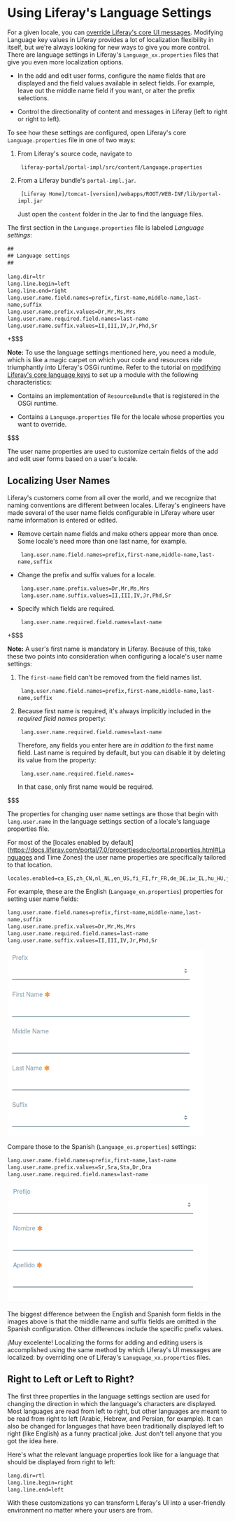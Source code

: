 # Using Liferay's Language Settings [](id=using-liferays-language-settings)

For a given locale, you can [override Liferay's core UI messages](/develop/tutorials/-/knowledge_base/7-0/modifying-core-language-keys).
Modifying Language key values in Liferay provides a lot of localization
flexibility in itself, but we're always looking for new ways to give you more
control. There are language settings in Liferay's `Language_xx.properties` files
that give you even more localization options.

-  In the add and edit user forms, configure the name fields that are displayed
   and the field values available in select fields. For example, leave out the
middle name field if you want, or alter the prefix selections.

-  Control the directionality of content and messages in Liferay (left to right or
   right to left).

To see how these settings are configured, open Liferay's core `Language.properties` file
in one of two ways:

1. From Liferay's source code, navigate to 

        liferay-portal/portal-impl/src/content/Language.properties

2. From a Liferay bundle's `portal-impl.jar`.

        [Liferay Home]/tomcat-[version]/webapps/ROOT/WEB-INF/lib/portal-impl.jar

    Just open the `content` folder in the Jar to find the language files.

The first section in the `Language.properties` file is labeled *Language
settings*: 

    ##
    ## Language settings
    ##

    lang.dir=ltr
    lang.line.begin=left
    lang.line.end=right
    lang.user.name.field.names=prefix,first-name,middle-name,last-name,suffix
    lang.user.name.prefix.values=Dr,Mr,Ms,Mrs
    lang.user.name.required.field.names=last-name
    lang.user.name.suffix.values=II,III,IV,Jr,Phd,Sr

+$$$

**Note:** To use the language settings mentioned here, you need a module, which is
like a magic carpet on which your code and resources ride triumphantly into
Liferay's OSGi runtime. Refer to the tutorial on [modifying Liferay's core language keys](/develop/tutorials/-/knowledge_base/7-0/modifying-core-language-keys) to set up a module with the following characteristics:

-  Contains an implementation of `ResourceBundle` that is registered in the
   OSGi runtime.

-  Contains a `Language.properties` file for the locale whose properties you
   want to override.

$$$

The user name properties are used to customize certain fields of the add and edit
user forms based on a user's locale.

## Localizing User Names [](id=localizing-user-names)

Liferay's customers come from all over the world, and we recognize that naming
conventions are different between locales. Liferay's engineers have made several
of the user name fields configurable in Liferay where user name information is
entered or edited.

-  Remove certain name fields and make others appear more than once. Some
   locale's need more than one last name, for example.

        lang.user.name.field.names=prefix,first-name,middle-name,last-name,suffix

-  Change the prefix and suffix values for a locale.

        lang.user.name.prefix.values=Dr,Mr,Ms,Mrs
        lang.user.name.suffix.values=II,III,IV,Jr,Phd,Sr

-  Specify which fields are required.

        lang.user.name.required.field.names=last-name

+$$$

**Note:** A user's first name is mandatory in Liferay. Because of this, take
these two points into consideration when configuring a locale's user name
settings:

1. The `first-name` field can't be removed from the field names list. 

        lang.user.name.field.names=prefix,first-name,middle-name,last-name,suffix

2. Because first name is required, it's always implicitly included in the
*required field names* property:

        lang.user.name.required.field.names=last-name

    Therefore, any fields you enter here are *in addition to* the first name
    field. Last name is required by default, but you can disable it by deleting its
    value from the property:

        lang.user.name.required.field.names=

    In that case, only first name would be required.

$$$

The properties for changing user name settings are those that begin with
`lang.user.name` in the language settings section of a locale's language
properties file.

For most of the [locales enabled by default](https://docs.liferay.com/portal/7.0/propertiesdoc/portal.properties.html#Languages and Time Zones) the user name properties are specifically tailored to that location.

    locales.enabled=ca_ES,zh_CN,nl_NL,en_US,fi_FI,fr_FR,de_DE,iw_IL,hu_HU,ja_JP,pt_BR,es_ES

For example, these are the English (`Language_en.properties`) properties for
setting user name fields:

    lang.user.name.field.names=prefix,first-name,middle-name,last-name,suffix
    lang.user.name.prefix.values=Dr,Mr,Ms,Mrs
    lang.user.name.required.field.names=last-name
    lang.user.name.suffix.values=II,III,IV,Jr,Phd,Sr

![Figure 1: The user name settings impact the way user information and forms appear in Liferay.](../../images/english-user-name-fields.png)

Compare those to the Spanish (`Language_es.properties`) settings:

    lang.user.name.field.names=prefix,first-name,last-name
    lang.user.name.prefix.values=Sr,Sra,Sta,Dr,Dra
    lang.user.name.required.field.names=last-name

![Figure 2: The Spanish user name settings omit the suffix and middle name fields entirely.](../../images/spanish-user-name-fields.png)

The biggest difference between the English and Spanish form fields in the images
above is that the middle name and suffix fields are omitted in the Spanish
configuration. Other differences include the specific prefix values.

¡Muy excelente! Localizing the forms for adding and editing users is
accomplished using the same method by which Liferay's UI messages are localized:
by overriding one of Liferay's `Lanuguage_xx.properties` files.

## Right to Left or Left to Right? [](id=right-to-left-or-left-to-right)

The first three properties in the language settings section are used for
changing the direction in which the language's characters are displayed. Most
languages are read from left to right, but other languages are meant to be read
from right to left (Arabic, Hebrew, and Persian, for example). It can also be
changed for languages that have been traditionally displayed left to right (like
English) as a funny practical joke. Just don't tell anyone that you got the
idea here.

Here's what the relevant language properties look like for a language that
should be displayed from right to left:

    lang.dir=rtl
    lang.line.begin=right
    lang.line.end=left

With these customizations yo can transform Liferay's UI into a user-friendly
environment no matter where your users are from.
